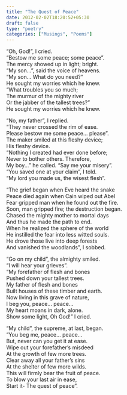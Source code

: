 ```yaml
---  
title: "The Quest of Peace"  
date: 2012-02-02T18:20:52+05:30  
draft: false  
type: "poetry"  
categories: ["Musings", "Poems"]  
---  
```

  
“Oh, God!”, I cried.  
“Bestow me some peace; some peace”.  
The mercy showed up in light; bright.  
“My son...”, said the voice of heavens.  
“My son... What do you need?”  
He sought my worries which he knew.  
“What troubles you so much;  
The murmur of the mighty river  
Or the jabber of the tallest trees?”  
He sought my worries which he knew.  


“No, my father”, I replied.  
“They never crossed the rim of ease.  
Please bestow me some peace... please”.  
The maker smiled at this fleshy device;  
His fleshy device.  
“Nothing I created had ever done before;  
Never to bother others. Therefore,  
My boy...” he called. “Say me your misery”.  
“You saved one at your claim”, I told.  
“My lord you made us, the wisest flesh”.  


“The grief began when Eve heard the snake  
Peace died again when Cain wiped out Abel  
Fear gripped man when he found out the fire.  
Soon, man gripped fire; the destruction began.  
Chased the mighty mother to mortal days  
And thus he made the path to end.  
When he realized the sphere of the world  
He instilled the fear into less witted souls.  
He drove those live into deep forests  
And vanished the woodlands”, I sobbed.  


“Go on my child”, the almighty smiled.  
“I will hear your grieves”.  
“My forefather of flesh and bones  
Pushed down your tallest trees.  
My father of flesh and bones  
Built houses of these timber and earth.  
Now living in this grave of nature,  
I beg you, peace... peace...  
My heart moans in dark, alone.  
Show some light, Oh God!” I cried.  


“My child”, the supreme, at last, began.  
“You beg me, peace... peace...  
But, never can you get it at ease.  
Wipe out your forefather’s misdeed  
At the growth of few more trees.  
Clear away all your father’s sins  
At the shelter of few more wilds.  
This will firmly bear the fruit of peace.  
To blow your last air in ease,  
Start it- The quest of peace”.  

